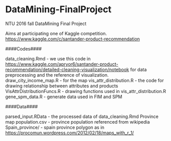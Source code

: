 # DataMining-FinalProject
NTU 2016 fall DataMining Final Project

Aims at participating one of Kaggle competition.
https://www.kaggle.com/c/santander-product-recommendation

####Codes####

data_cleaning.Rmd - we use this code in https://www.kaggle.com/apryor6/santander-product-recommendation/detailed-cleaning-visualization/notebook for data preprocessing and the reference of visualization.  
draw_city_income_map.R - for the map
vis_attr_distribution.R - the code for drawing relationship between attributes and products
VisAttrDistributionFuncs.R - drawing functions used in vis_attr_distribution.R
gene_spm_data.R - generate data used in FIM and SPM

####Data####

parsed_input.RData - the processed data of data_cleaning.Rmd
Province map population.csv - province population referenced from wikipedia
Spain_province/ - spain province polygon as in https://procomun.wordpress.com/2012/02/18/maps_with_r_1/
